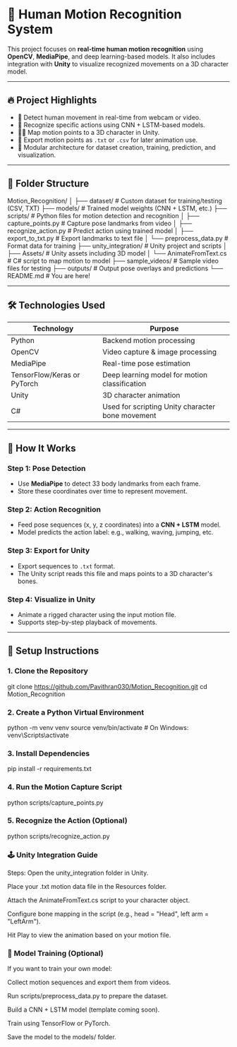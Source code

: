 # 🧍 Human Motion Recognition System

This project focuses on **real-time human motion recognition** using **OpenCV**, **MediaPipe**, and deep learning-based models. It also includes integration with **Unity** to visualize recognized movements on a 3D character model.

---

## 🔥 Project Highlights

- 🎥 Detect human movement in real-time from webcam or video.
- 🧠 Recognize specific actions using CNN + LSTM-based models.
- 🧍‍♂️ Map motion points to a 3D character in Unity.
- 🧾 Export motion points as `.txt` or `.csv` for later animation use.
- 🧩 Modular architecture for dataset creation, training, prediction, and visualization.

---

## 📁 Folder Structure

Motion_Recognition/
│
├── dataset/ # Custom dataset for training/testing (CSV, TXT)
├── models/ # Trained model weights (CNN + LSTM, etc.)
├── scripts/ # Python files for motion detection and recognition
│ ├── capture_points.py # Capture pose landmarks from video
│ ├── recognize_action.py # Predict action using trained model
│ ├── export_to_txt.py # Export landmarks to text file
│ └── preprocess_data.py # Format data for training
├── unity_integration/ # Unity project and scripts
│ ├── Assets/ # Unity assets including 3D model
│ └── AnimateFromText.cs # C# script to map motion to model
├── sample_videos/ # Sample video files for testing
├── outputs/ # Output pose overlays and predictions
└── README.md # You are here!


---

## 🛠️ Technologies Used

| Technology   | Purpose                                  |
|--------------|-------------------------------------------|
| Python       | Backend motion processing                |
| OpenCV       | Video capture & image processing         |
| MediaPipe    | Real-time pose estimation                |
| TensorFlow/Keras or PyTorch | Deep learning model for motion classification |
| Unity        | 3D character animation                   |
| C#           | Used for scripting Unity character bone movement |

---

## 🧠 How It Works

### Step 1: Pose Detection
- Use **MediaPipe** to detect 33 body landmarks from each frame.
- Store these coordinates over time to represent movement.

### Step 2: Action Recognition
- Feed pose sequences (x, y, z coordinates) into a **CNN + LSTM** model.
- Model predicts the action label: e.g., walking, waving, jumping, etc.

### Step 3: Export for Unity
- Export sequences to `.txt` format.
- The Unity script reads this file and maps points to a 3D character's bones.

### Step 4: Visualize in Unity
- Animate a rigged character using the input motion file.
- Supports step-by-step playback of movements.

---

## 🔧 Setup Instructions

### 1. Clone the Repository

git clone https://github.com/Pavithran030/Motion_Recognition.git
cd Motion_Recognition

### 2. Create a Python Virtual Environment

python -m venv venv
source venv/bin/activate    # On Windows: venv\Scripts\activate

### 3. Install Dependencies

pip install -r requirements.txt

### 4. Run the Motion Capture Script

python scripts/capture_points.py

### 5. Recognize the Action (Optional)

python scripts/recognize_action.py

### 🕹 Unity Integration Guide
Steps:
Open the unity_integration folder in Unity.

Place your .txt motion data file in the Resources folder.

Attach the AnimateFromText.cs script to your character object.

Configure bone mapping in the script (e.g., head = "Head", left arm = "LeftArm").

Hit Play to view the animation based on your motion file.

### 🧪 Model Training (Optional)
If you want to train your own model:

Collect motion sequences and export them from videos.

Run scripts/preprocess_data.py to prepare the dataset.

Build a CNN + LSTM model (template coming soon).

Train using TensorFlow or PyTorch.

Save the model to the models/ folder.
